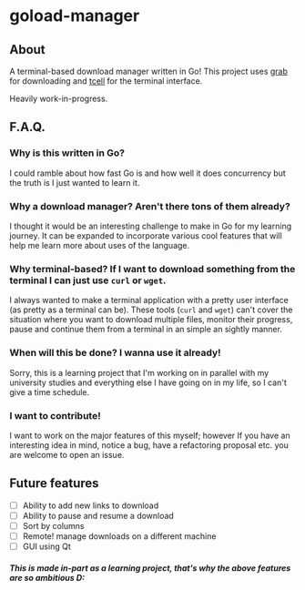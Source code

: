 # goload-manager

## About
A terminal-based download manager written in Go!
This project uses [grab](github.com/cavaliercoder/grab) for downloading and [tcell](github.com/gdamore/tcell) for the terminal interface.

Heavily work-in-progress.

## F.A.Q.

### Why is this written in Go?
I could ramble about how fast Go is and how well it does concurrency but the truth is I just wanted to learn it.

### Why a download manager? Aren't there tons of them already?
I thought it would be an interesting challenge to make in Go for my learning journey. It can be expanded to incorporate various cool features that will help me learn more about uses of the language.

### Why terminal-based? If I want to download something from the terminal I can just use `curl` or `wget`.
I always wanted to make a terminal application with a pretty user interface (as pretty as a terminal can be). These tools (`curl` and `wget`) can't cover the situation where you want to download multiple files, monitor their progress, pause and continue them from a terminal in an simple an sightly manner.

### When will this be done? I wanna use it already!
Sorry, this is a learning project that I'm working on in parallel with my university studies and everything else I have going on in my life, so I can't give a time schedule.

### I want to contribute!
I want to work on the major features of this myself; however If you have an interesting idea in mind, notice a bug, have a refactoring proposal etc. you are welcome to open an issue.

## Future features
 - [ ] Ability to add new links to download
 - [ ] Ability to pause and resume a download
 - [ ] Sort by columns
 - [ ] Remote! manage downloads on a different machine
 - [ ] GUI using Qt

 ##### This is made in-part as a learning project, that's why the above features are so ambitious D:
